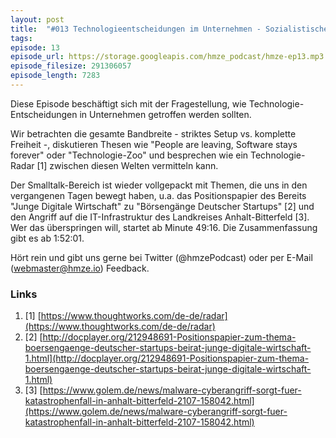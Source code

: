```yaml
---
layout: post
title:  "#013 Technologieentscheidungen im Unternehmen - Sozialistische Planwirtschaft oder freier Markt"
tags:
episode: 13
episode_url: https://storage.googleapis.com/hmze_podcast/hmze-ep13.mp3
episode_filesize: 291306057
episode_length: 7283
---
```


Diese Episode beschäftigt sich mit der Fragestellung, wie Technologie-Entscheidungen in Unternehmen getroffen werden sollten.

Wir betrachten die gesamte Bandbreite - striktes Setup vs. komplette Freiheit -, diskutieren Thesen wie "People are leaving, Software stays forever" oder "Technologie-Zoo" und besprechen wie ein Technologie-Radar [1] zwischen diesen Welten vermitteln kann.

Der Smalltalk-Bereich ist wieder vollgepackt mit Themen, die uns in den vergangenen Tagen bewegt haben, u.a. das Positionspapier des Bereits "Junge Digitale Wirtschaft" zu "Börsengänge Deutscher Startups" [2] und den Angriff auf die IT-Infrastruktur des Landkreises Anhalt-Bitterfeld [3]. Wer das überspringen will, startet ab Minute 49:16. Die Zusammenfassung gibt es ab 1:52:01.

Hört rein und gibt uns gerne bei Twitter (@hmzePodcast) oder per E-Mail (webmaster@hmze.io) Feedback.

### Links ###
1. [1] [https://www.thoughtworks.com/de-de/radar](https://www.thoughtworks.com/de-de/radar)
2. [2] [http://docplayer.org/212948691-Positionspapier-zum-thema-boersengaenge-deutscher-startups-beirat-junge-digitale-wirtschaft-1.html](http://docplayer.org/212948691-Positionspapier-zum-thema-boersengaenge-deutscher-startups-beirat-junge-digitale-wirtschaft-1.html)
3. [3] [https://www.golem.de/news/malware-cyberangriff-sorgt-fuer-katastrophenfall-in-anhalt-bitterfeld-2107-158042.html](https://www.golem.de/news/malware-cyberangriff-sorgt-fuer-katastrophenfall-in-anhalt-bitterfeld-2107-158042.html)